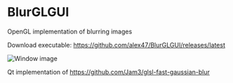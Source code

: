 # BlurGLGUI
OpenGL implementation of blurring images

Download executable: https://github.com/alex47/BlurGLGUI/releases/latest

![Window image](https://i.imgur.com/a4d9HFa.png)

Qt implementation of https://github.com/Jam3/glsl-fast-gaussian-blur

